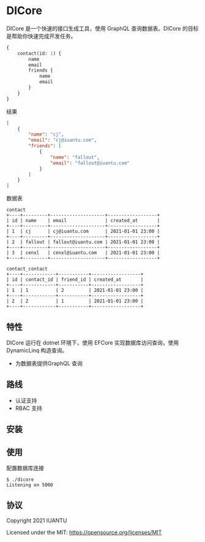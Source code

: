 DICore
=======

DICore 是一个快速的接口生成工具，使用 GraphQL 查询数据表。DICore 的目标是帮助你快速完成开发任务。

```graphql
{
    contact(id: 1) {
        name
        email
        friends {
            name
            email
        }
    }
}
```

结果

```json
[
    {
        "name": "cj",
        "email": "cj@iuantu.com",
        "friends": [
            {
                "name": "fallout",
                "email": "fallout@iuantu.com"
            }
        ]
    }
]
```

数据表

```
contact
+----+---------+--------------------+------------------+
| id | name    | email              | created_at       |
+----+---------+--------------------+------------------+
| 1  | cj      | cj@iuantu.com      | 2021-01-01 23:00 |
+----+---------+--------------------+------------------+
| 2  | fallout | fallout@iuantu.com | 2021-01-01 23:00 |
+----+---------+--------------------+------------------+
| 3  | cenxl   | cenxl@iuantu.com   | 2021-01-01 23:00 |
+----+---------+--------------------+------------------+

contact_contact
+----+------------+-----------+------------------+
| id | contact_id | friend_id | created_at       |
+----+------------+-----------+------------------+
| 1  | 1          | 2         | 2021-01-01 23:00 |
+----+------------+-----------+------------------+
| 2  | 2          | 1         | 2021-01-01 23:00 |
+----+------------+-----------+------------------+
```

## 特性

DICore 运行在 dotnet 环境下，使用 EFCore 实现数据库访问查询，使用 DynamicLinq 构造查询。

- 为数据表提供GraphQL 查询

## 路线

- 认证支持
- RBAC 支持

## 安装

## 使用

配置数据库连接

```
$ ./dicore
Listening on 5000
```

## 协议

Copyright 2021 IUANTU

Licensed under the MIT: https://opensource.org/licenses/MIT